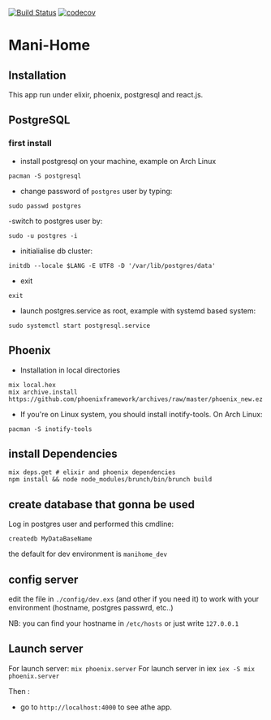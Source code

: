 [![Build Status](https://travis-ci.com/lecler-i/mani-home.svg?token=g6epgtUqZ1QoxxxJ3knd&branch=master)](https://travis-ci.com/lecler-i/mani-home)
[![codecov](https://codecov.io/gh/lecler-i/mani-home/branch/master/graph/badge.svg?token=SuVsTcWWWf)](https://codecov.io/gh/lecler-i/mani-home)

# Mani-Home

## Installation
This app run under elixir, phoenix, postgresql and react.js. 

## PostgreSQL

### first install
- install postgresql on your machine, example on Arch Linux
```
pacman -S postgresql
```
- change password of `postgres` user by typing:
```
sudo passwd postgres

```
-switch to postgres user by:
```
sudo -u postgres -i
```
- initialialise db cluster:
```
initdb --locale $LANG -E UTF8 -D '/var/lib/postgres/data'
```
- exit
```
exit
```
- launch postgres.service as root, example with systemd based system:
```
sudo systemctl start postgresql.service
```

## Phoenix
- Installation in local directories
```
mix local.hex
mix archive.install https://github.com/phoenixframework/archives/raw/master/phoenix_new.ez
```
- If you're on Linux system, you should install inotify-tools. On Arch Linux:
```
pacman -S inotify-tools
```

## install Dependencies
```
mix deps.get # elixir and phoenix dependencies
npm install && node node_modules/brunch/bin/brunch build
```

## create database that gonna be used
Log in postgres user and performed this cmdline:
```
createdb MyDataBaseName
```

the default for dev environment is `manihome_dev`

## config server
edit the file in `./config/dev.exs` (and other if you need it) to work with your environment (hostname, postgres passwrd, etc..)

NB: you can find your hostname in `/etc/hosts` or just write `127.0.0.1`

## Launch server

For launch server: `mix phoenix.server`
For launch server in iex `iex -S mix phoenix.server`

Then :  
- go to `http://localhost:4000` to see athe app. 
